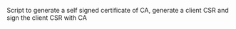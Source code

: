 Script to generate a self signed certificate of CA, generate a 
client CSR and sign the client CSR with CA